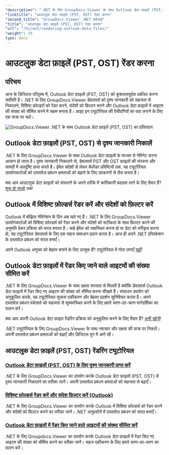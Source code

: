 ```yaml
---
"description": ".NET के लिए GroupDocs.Viewer के साथ Outlook डेटा फ़ाइलें (PST, OST) रेंडरिंग ट्यूटोरियल का अन्वेषण करें। आसानी से कुशल दस्तावेज़ प्रबंधन तकनीकों की खोज करें।"
"linktitle": "आउटलुक डेटा फ़ाइलें (PST, OST) रेंडर करना"
"second_title": "GroupDocs.Viewer .NET एपीआई"
"title": "आउटलुक डेटा फ़ाइलें (PST, OST) रेंडर करना"
"url": "/hi/net/rendering-outlook-data-files/"
"weight": 39
type: docs
---
```

# आउटलुक डेटा फ़ाइलें (PST, OST) रेंडर करना

## परिचय

आज के डिजिटल परिदृश्य में, Outlook डेटा फ़ाइलों (PST, OST) को कुशलतापूर्वक प्रबंधित करना सर्वोपरि है। .NET के लिए GroupDocs.Viewer डेवलपर्स को दृश्य जानकारी को सहजता से निकालने, विशिष्ट फ़ोल्डरों को रेंडर करने, संदेशों को फ़िल्टर करने और Outlook डेटा फ़ाइलों में आइटम की संख्या को सीमित करने में सक्षम बनाता है। आइए इन ट्यूटोरियल की पेचीदगियों का पता लगाने के लिए एक यात्रा पर चलें।

![GroupDocs.Viewer .NET के साथ Outlook डेटा फ़ाइलें (PST, OST) का प्रतिपादन](/viewer/rendering-outlook-data-files/image.png)

## Outlook डेटा फ़ाइलों (PST, OST) से दृश्य जानकारी निकालें
.NET के लिए GroupDocs.Viewer के साथ Outlook डेटा फ़ाइलों के माध्यम से नेविगेट करना आसान हो जाता है। दृश्य जानकारी निकालने से, डेवलपर्स PST और OST फ़ाइलों की संरचना और सामग्री में अंतर्दृष्टि प्राप्त करते हैं। ईमेल संदेशों से लेकर कैलेंडर प्रविष्टियों तक, यह ट्यूटोरियल उपयोगकर्ताओं को दस्तावेज़ प्रबंधन क्षमताओं को बढ़ाने के लिए उपकरणों से लैस करता है। 

क्या आप आउटलुक डेटा फ़ाइलों को संभालने के अपने तरीके में क्रांतिकारी बदलाव लाने के लिए तैयार हैं? [शुरू हो जाओ](./get-view-info-outlook-data-file/) अब!

## Outlook में विशिष्ट फ़ोल्डर्स रेंडर करें और संदेशों को फ़िल्टर करें
Outlook में बोझिल नेविगेशन के दिन अब चले गए हैं। .NET के लिए GroupDocs.Viewer उपयोगकर्ताओं को विशिष्ट फ़ोल्डर्स को रेंडर करने और संदेशों को सटीकता के साथ फ़िल्टर करने की अनुमति देकर प्रक्रिया को सरल बनाता है। चाहे ईमेल को व्यवस्थित करना हो या डेटा को वर्गीकृत करना हो, यह ट्यूटोरियल डेवलपर्स के लिए एक सहज समाधान प्रदान करता है। आज ही अपने .NET एप्लिकेशन के दस्तावेज़ प्रबंधन को सरल बनाएँ।

अपने Outlook अनुभव को बेहतर बनाने के लिए उत्सुक हैं? ट्यूटोरियल में गोता लगाएँ [यहाँ](./render-specific-folders-and-filter-messages-outlook/)!

## Outlook डेटा फ़ाइलों में रेंडर किए जाने वाले आइटमों की संख्या सीमित करें
.NET के लिए GroupDocs.Viewer के साथ दक्षता सरलता से मिलती है क्योंकि डेवलपर्स Outlook डेटा फ़ाइलों में रेंडर किए गए आइटम की संख्या को सीमित करना सीखते हैं। संसाधन उपयोग को अनुकूलित करके, यह ट्यूटोरियल सुचारू एकीकरण और बेहतर प्रदर्शन सुनिश्चित करता है। अपने दस्तावेज़ प्रबंधन वर्कफ़्लो को सहजता से सुव्यवस्थित करने के लिए हमारे चरण-दर-चरण मार्गदर्शिका का पालन करें।

क्या आप अपनी Outlook डेटा फ़ाइल रेंडरिंग प्रक्रिया को अनुकूलित करने के लिए तैयार हैं? [अभी खोजें](./limit-items-to-render-outlook-data-files/)!

.NET ट्यूटोरियल के लिए GroupDocs.Viewer के साथ नवाचार और दक्षता की यात्रा पर निकलें। अपनी दस्तावेज़ प्रबंधन क्षमताओं को बढ़ाएँ और डिजिटल युग में आगे रहें।
## आउटलुक डेटा फ़ाइलें (PST, OST) रेंडरिंग ट्यूटोरियल
### [Outlook डेटा फ़ाइलों (PST, OST) के लिए दृश्य जानकारी प्राप्त करें](./get-view-info-outlook-data-file/)
.NET के लिए GroupDocs.Viewer का उपयोग करके Outlook डेटा फ़ाइलों (PST, OST) से दृश्य जानकारी निकालने का तरीका जानें। अपनी दस्तावेज़ प्रबंधन क्षमताओं को सहजता से बढ़ाएँ।
### [विशिष्ट फ़ोल्डर्स रेंडर करें और संदेश फ़िल्टर करें (Outlook)](./render-specific-folders-and-filter-messages-outlook/)
.NET के लिए GroupDocs.Viewer का उपयोग करके Outlook में विशिष्ट फ़ोल्डर्स को रेंडर करने और संदेशों को फ़िल्टर करने का तरीका जानें। .NET अनुप्रयोगों में दस्तावेज़ प्रबंधन को सरल बनाएँ।
### [Outlook डेटा फ़ाइलों में रेंडर किए जाने वाले आइटमों की संख्या सीमित करें](./limit-items-to-render-outlook-data-files/)
.NET के लिए Groupdocs.Viewer का उपयोग करके Outlook डेटा फ़ाइलों में रेंडर किए गए आइटम की संख्या को सीमित करने का तरीका जानें। सहज एकीकरण के लिए हमारे चरण-दर-चरण का पालन करें।